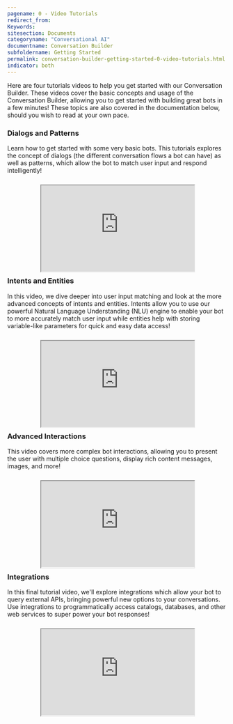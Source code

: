 ```yaml
---
pagename: 0 - Video Tutorials
redirect_from:
Keywords:
sitesection: Documents
categoryname: "Conversational AI"
documentname: Conversation Builder
subfoldername: Getting Started
permalink: conversation-builder-getting-started-0-video-tutorials.html
indicator: both
---
```


Here are four tutorials videos to help you get started with our Conversation Builder. These videos cover the basic concepts and usage of the Conversation Builder, allowing you to get started with building great bots in a few minutes! These topics are also covered in the documentation below, should you wish to read at your own pace.

### Dialogs and Patterns

Learn how to get started with some very basic bots. This tutorials explores the concept of dialogs (the different conversation flows a bot can have) as well as patterns, which allow the bot to match user input and respond intelligently!

<div style="display: block; position: relative; max-width: 70%;margin:0 auto;"><div style="padding-top: 56.25%;"><iframe src="https://player.vimeo.com/video/321978379" allowfullscreen="" webkitallowfullscreen="" mozallowfullscreen="" style="width: 100%; height: 100%; position: absolute; top: 10px; bottom: 0px; right: 0px; left: 0px;"></iframe></div></div>

### Intents and Entities

In this video, we dive deeper into user input matching and look at the more advanced concepts of intents and entities. Intents allow you to use our powerful Natural Language Understanding (NLU) engine to enable your bot to more accurately match user input while entities help with storing variable-like parameters for quick and easy data access!

<div style="display: block; position: relative; max-width: 70%;margin:0 auto;"><div style="padding-top: 56.25%;"><iframe src="https://player.vimeo.com/video/321979334" allowfullscreen="" webkitallowfullscreen="" mozallowfullscreen="" style="width: 100%; height: 100%; position: absolute; top: 10px; bottom: 0px; right: 0px; left: 0px;"></iframe></div></div>

### Advanced Interactions

This video covers more complex bot interactions, allowing you to present the user with multiple choice questions, display rich content messages, images, and more!

<div style="display: block; position: relative; max-width: 70%;margin:0 auto;"><div style="padding-top: 56.25%;"><iframe src="https://player.vimeo.com/video/321979606" allowfullscreen="" webkitallowfullscreen="" mozallowfullscreen="" style="width: 100%; height: 100%; position: absolute; top: 10px; bottom: 0px; right: 0px; left: 0px;"></iframe></div></div>

### Integrations

In this final tutorial video, we'll explore integrations which allow your bot to query external APIs, bringing powerful new options to your conversations. Use integrations to programmatically access catalogs, databases, and other web services to super power your bot responses!

<div style="display: block; position: relative; max-width: 70%;margin:0 auto;"><div style="padding-top: 56.25%;"><iframe src="https://player.vimeo.com/video/321979952" allowfullscreen="" webkitallowfullscreen="" mozallowfullscreen="" style="width: 100%; height: 100%; position: absolute; top: 10px; bottom: 0px; right: 0px; left: 0px;"></iframe></div></div>
